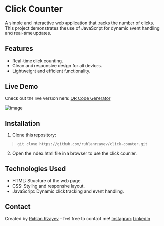 # Click Counter

A simple and interactive web application that tracks the number of clicks. This project demonstrates the use of JavaScript for dynamic event handling and real-time updates.

## Features

- Real-time click counting.
- Clean and responsive design for all devices.
- Lightweight and efficient functionality.

## **Live Demo**

Check out the live version here: [QR Code Generator](https://ruhlanrzayev.github.io/click-counter/)

![image](https://github.com/user-attachments/assets/2039363e-a19e-4144-adb0-aa067a4d769e)


## **Installation**

1. Clone this repository:

> ` git clone https://github.com/ruhlanrzayev/click-counter.git `

2. Open the index.html file in a browser to use the click counter.

## **Technologies Used**

- HTML: Structure of the web page.
- CSS: Styling and responsive layout.
- JavaScript: Dynamic click tracking and event handling.

## Contact
Created by [Ruhlan Rzayev](https://github.com/ruhlanrzayev) - feel free to contact me!
[Instagram](https://instagram.com/ruhlan33) [LinkedIn](https://linkedin.com/in/ruhlanrzayev)
